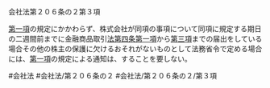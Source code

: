 会社法第２０６条の２第３項

[第一項](会社法＿＿＿＿第２０６条の２第１項)の規定にかかわらず、株式会社が同項の事項について同項に規定する期日の二週間前までに金融商品取引[法第四条第一項](会社法＿＿＿＿第４条第１項)から[第三項](会社法＿＿＿＿第２０６条の２第３項)までの届出をしている場合その他の株主の保護に欠けるおそれがないものとして法務省令で定める場合には、[第一項](会社法＿＿＿＿第２０６条の２第１項)の規定による通知は、することを要しない。

#会社法
#会社法/第２０６条の２
#会社法/第２０６条の２/第３項
